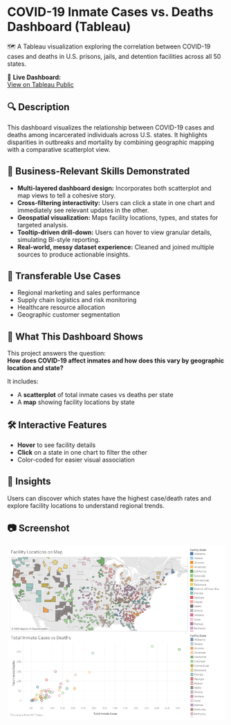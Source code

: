 # COVID-19 Inmate Cases vs. Deaths Dashboard (Tableau)

🗺️ A Tableau visualization exploring the correlation between COVID-19 cases and deaths in U.S. prisons, jails, and detention facilities across all 50 states.

🔗 **Live Dashboard:**  
[View on Tableau Public](https://public.tableau.com/app/profile/chuching.ho/viz/Book1_17179736798430/Covid-19inPrisonsJailsandDetentionFacilities)

## 🔍 **Description**  
This dashboard visualizes the relationship between COVID-19 cases and deaths among incarcerated individuals across U.S. states. It highlights disparities in outbreaks and mortality by combining geographic mapping with a comparative scatterplot view.

## 💼 Business-Relevant Skills Demonstrated
- **Multi-layered dashboard design:** Incorporates both scatterplot and map views to tell a cohesive story.
- **Cross-filtering interactivity:** Users can click a state in one chart and immediately see relevant updates in the other.
- **Geospatial visualization:** Maps facility locations, types, and states for targeted analysis.
- **Tooltip-driven drill-down:** Users can hover to view granular details, simulating BI-style reporting.
- **Real-world, messy dataset experience:** Cleaned and joined multiple sources to produce actionable insights.

## 🧩 Transferable Use Cases
- Regional marketing and sales performance
- Supply chain logistics and risk monitoring
- Healthcare resource allocation
- Geographic customer segmentation

## 📌 What This Dashboard Shows
This project answers the question:  
**How does COVID-19 affect inmates and how does this vary by geographic location and state?**

It includes:
- A **scatterplot** of total inmate cases vs deaths per state
- A **map** showing facility locations by state

## 🛠️ Interactive Features
- **Hover** to see facility details
- **Click** on a state in one chart to filter the other
- Color-coded for easier visual association

## 🧠 Insights
Users can discover which states have the highest case/death rates and explore facility locations to understand regional trends.

## 📷 Screenshot
![Dashboard Preview](covid19-prisons-dashboard.png)
